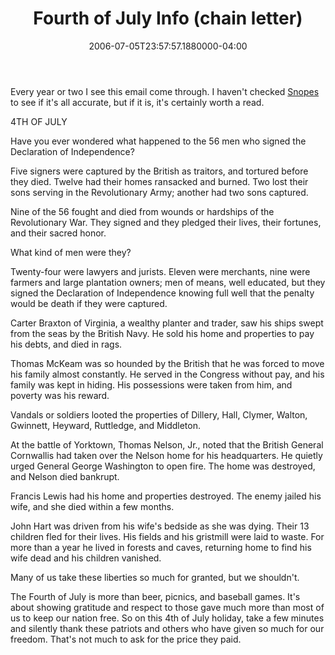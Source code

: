 ﻿---
title: Fourth of July Info (chain letter)
date: "2006-07-05T23:57:57.1880000-04:00"
description: Every year or two I see this email come through. I haven't checked
featuredImage: img/19352-featured.png
---

Every year or two I see this email come through. I haven't checked [Snopes](http://snopes.com/) to see if it's all accurate, but if it is, it's certainly worth a read.

4TH OF JULY

Have you ever wondered what happened to the 56 men who signed the Declaration of Independence?

Five signers were captured by the British as traitors, and tortured before they died. Twelve had their homes ransacked and burned. Two lost their sons serving in the Revolutionary Army; another had two sons captured.

Nine of the 56 fought and died from wounds or hardships of the Revolutionary War. They signed and they pledged their lives, their fortunes, and their sacred honor.

What kind of men were they?

Twenty-four were lawyers and jurists. Eleven were merchants, nine were farmers and large plantation owners; men of means, well educated, but they signed the Declaration of Independence knowing full well that the penalty would be death if they were captured.

Carter Braxton of Virginia, a wealthy planter and trader, saw his ships swept from the seas by the British Navy. He sold his home and properties to pay his debts, and died in rags.

Thomas McKeam was so hounded by the British that he was forced to move his family almost constantly. He served in the Congress without pay, and his family was kept in hiding. His possessions were taken from him, and poverty was his reward.

Vandals or soldiers looted the properties of Dillery, Hall, Clymer, Walton, Gwinnett, Heyward, Ruttledge, and Middleton.

At the battle of Yorktown, Thomas Nelson, Jr., noted that the British General Cornwallis had taken over the Nelson home for his headquarters. He quietly urged General George Washington to open fire. The home was destroyed, and Nelson died bankrupt.

Francis Lewis had his home and properties destroyed. The enemy jailed his wife, and she died within a few months.

John Hart was driven from his wife's bedside as she was dying. Their 13 children fled for their lives. His fields and his gristmill were laid to waste. For more than a year he lived in forests and caves, returning home to find his wife dead and his children vanished.

Many of us take these liberties so much for granted, but we shouldn't.

The Fourth of July is more than beer, picnics, and baseball games. It's about showing gratitude and respect to those gave much more than most of us to keep our nation free. So on this 4th of July holiday, take a few minutes and silently thank these patriots and others who have given so much for our freedom. That's not much to ask for the price they paid.

